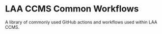 # LAA CCMS Common Workflows

A library of commonly used GitHub actions and workflows used within LAA CCMS.

